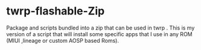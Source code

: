 # twrp-flashable-Zip
Package and scripts bundled into a zip that can be used in twrp .
This is my version of a script that will install some specific apps that I use in any ROM (MIUI ,lineage or custom AOSP based Roms).
